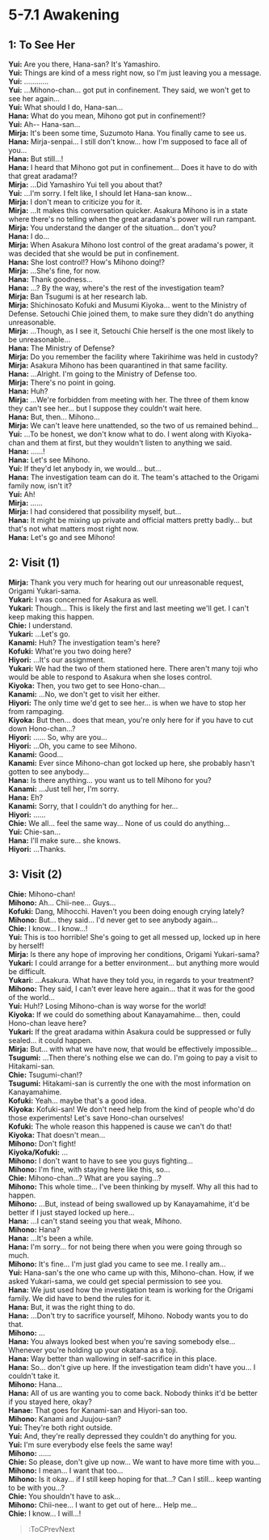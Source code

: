
5-7.1 Awakening
===============

## 1: To See Her
**Yui:** Are you there, Hana-san? It's Yamashiro.  
**Yui:** Things are kind of a mess right now, so I'm just leaving you a message.  
**Yui:** ............  
**Yui:** ...Mihono-chan... got put in confinement. They said, we won't get to see her again...  
**Yui:** What should I do, Hana-san...  
**Hana:** What do you mean, Mihono got put in confinement\!\?  
**Yui:** Ah-- Hana-san...  
**Mirja:** It's been some time, Suzumoto Hana. You finally came to see us.  
**Hana:** Mirja-senpai... I still don't know... how I'm supposed to face all of you...  
**Hana:** But still...\!  
**Hana:** I heard that Mihono got put in confinement... Does it have to do with that great aradama\!\?  
**Mirja:** ...Did Yamashiro Yui tell you about that?  
**Yui:** ...I'm sorry. I felt like, I should let Hana-san know...  
**Mirja:** I don't mean to criticize you for it.  
**Mirja:** ...It makes this conversation quicker. Asakura Mihono is in a state where there's no telling when the great aradama's power will run rampant.  
**Mirja:** You understand the danger of the situation... don't you?  
**Hana:** I do...  
**Mirja:** When Asakura Mihono lost control of the great aradama's power, it was decided that she would be put in confinement.  
**Hana:** She lost control\!\? How's Mihono doing\!\?  
**Mirja:** ...She's fine, for now.  
**Hana:** Thank goodness...  
**Hana:** ...? By the way, where's the rest of the investigation team?  
**Mirja:** Ban Tsugumi is at her research lab.  
**Mirja:** Shichinosato Kofuki and Musumi Kiyoka... went to the Ministry of Defense. Setouchi Chie joined them, to make sure they didn't do anything unreasonable.  
**Mirja:** ...Though, as I see it, Setouchi Chie herself is the one most likely to be unreasonable...  
**Hana:** The Ministry of Defense?  
**Mirja:** Do you remember the facility where Takirihime was held in custody?  
**Mirja:** Asakura Mihono has been quarantined in that same facility.  
**Hana:** ...Alright. I'm going to the Ministry of Defense too.  
**Mirja:** There's no point in going.  
**Hana:** Huh?  
**Mirja:** ...We're forbidden from meeting with her. The three of them know they can't see her... but I suppose they couldn't wait here.  
**Hana:** But, then... Mihono...  
**Mirja:** We can't leave here unattended, so the two of us remained behind...  
**Yui:** ...To be honest, we don't know what to do. I went along with Kiyoka-chan and them at first, but they wouldn't listen to anything we said.  
**Hana:** ......\!  
**Hana:** Let's see Mihono.  
**Yui:** If they'd let anybody in, we would... but...  
**Hana:** The investigation team can do it. The team's attached to the Origami family now, isn't it?  
**Yui:** Ah\!  
**Mirja:** ......  
**Mirja:** I had considered that possibility myself, but...  
**Hana:** It might be mixing up private and official matters pretty badly... but that's not what matters most right now.  
**Hana:** Let's go and see Mihono\!  

## 2: Visit (1)
**Mirja:** Thank you very much for hearing out our unreasonable request, Origami Yukari-sama.  
**Yukari:** I was concerned for Asakura as well.  
**Yukari:** Though... This is likely the first and last meeting we'll get. I can't keep making this happen.  
**Chie:** I understand.  
**Yukari:** ...Let's go.  
**Kanami:** Huh? The investigation team's here?  
**Kofuki:** What're you two doing here?  
**Hiyori:** ...It's our assignment.  
**Yukari:** We had the two of them stationed here. There aren't many toji who would be able to respond to Asakura when she loses control.  
**Kiyoka:** Then, you two get to see Hono-chan...  
**Kanami:** ...No, we don't get to visit her either.  
**Hiyori:** The only time we'd get to see her... is when we have to stop her from rampaging.  
**Kiyoka:** But then... does that mean, you're only here for if you have to cut down Hono-chan...?  
**Hiyori:** ...... So, why are you...  
**Hiyori:** ...Oh, you came to see Mihono.  
**Kanami:** Good...  
**Kanami:** Ever since Mihono-chan got locked up here, she probably hasn't gotten to see anybody...  
**Hana:** Is there anything... you want us to tell Mihono for you?  
**Kanami:** ...Just tell her, I'm sorry.  
**Hana:** Eh?  
**Kanami:** Sorry, that I couldn't do anything for her...  
**Hiyori:** ......  
**Chie:** We all... feel the same way... None of us could do anything...  
**Yui:** Chie-san...  
**Hana:** I'll make sure... she knows.  
**Hiyori:** ...Thanks.  

## 3: Visit (2)
**Chie:** Mihono-chan\!  
**Mihono:** Ah... Chii-nee... Guys...  
**Kofuki:** Dang, Mihocchi. Haven't you been doing enough crying lately?  
**Mihono:** But... they said... I'd never get to see anybody again...  
**Chie:** I know... I know...\!  
**Yui:** This is too horrible\! She's going to get all messed up, locked up in here by herself\!  
**Mirja:** Is there any hope of improving her conditions, Origami Yukari-sama?  
**Yukari:** I could arrange for a better environment... but anything more would be difficult.  
**Yukari:** ...Asakura. What have they told you, in regards to your treatment?  
**Mihono:** They said, I can't ever leave here again... that it was for the good of the world...  
**Yui:** Huh\!\? Losing Mihono-chan is way worse for the world\!  
**Kiyoka:** If we could do something about Kanayamahime... then, could Hono-chan leave here?  
**Yukari:** If the great aradama within Asakura could be suppressed or fully sealed... it could happen.  
**Mirja:** But... with what we have now, that would be effectively impossible...  
**Tsugumi:** ...Then there's nothing else we can do. I'm going to pay a visit to Hitakami-san.  
**Chie:** Tsugumi-chan\!\?  
**Tsugumi:** Hitakami-san is currently the one with the most information on Kanayamahime.  
**Kofuki:** Yeah... maybe that's a good idea.  
**Kiyoka:** Kofuki-san\! We don't need help from the kind of people who'd do those experiments\! Let's save Hono-chan ourselves\!  
**Kofuki:** The whole reason this happened is cause we can't do that\!  
**Kiyoka:** That doesn't mean...  
**Mihono:** Don't fight\!  
**Kiyoka/Kofuki:** ...  
**Mihono:** I don't want to have to see you guys fighting...  
**Mihono:** I'm fine, with staying here like this, so...  
**Chie:** Mihono-chan...? What are you saying...?  
**Mihono:** This whole time... I've been thinking by myself. Why all this had to happen.  
**Mihono:** ...But, instead of being swallowed up by Kanayamahime, it'd be better if I just stayed locked up here...  
**Hana:** ...I can't stand seeing you that weak, Mihono.  
**Mihono:** Hana?  
**Hana:** ...It's been a while.  
**Hana:** I'm sorry... for not being there when you were going through so much.  
**Mihono:** It's fine... I'm just glad you came to see me. I really am...  
**Yui:** Hana-san's the one who came up with this, Mihono-chan. How, if we asked Yukari-sama, we could get special permission to see you.  
**Hana:** We just used how the investigation team is working for the Origami family. We did have to bend the rules for it.  
**Hana:** But, it was the right thing to do.  
**Hana:** ...Don't try to sacrifice yourself, Mihono. Nobody wants you to do that.  
**Mihono:** ...  
**Hana:** You always looked best when you're saving somebody else... Whenever you're holding up your okatana as a toji.  
**Hana:** Way better than wallowing in self-sacrifice in this place.  
**Hana:** So... don't give up here. If the investigation team didn't have you... I couldn't take it.  
**Mihono:** Hana...  
**Hana:** All of us are wanting you to come back. Nobody thinks it'd be better if you stayed here, okay?  
**Hanae:** That goes for Kanami-san and Hiyori-san too.  
**Mihono:** Kanami and Juujou-san?  
**Yui:** They're both right outside.  
**Yui:** And, they're really depressed they couldn't do anything for you.  
**Yui:** I'm sure everybody else feels the same way\!  
**Mihono:** ......  
**Chie:** So please, don't give up now... We want to have more time with you...  
**Mihono:** I mean... I want that too...  
**Mihono:** Is it okay... if I still keep hoping for that...? Can I still... keep wanting to be with you...?  
**Chie:** You shouldn't have to ask...  
**Mihono:** Chii-nee... I want to get out of here... Help me...  
**Chie:** I know... I will...\!  
> :ToCPrevNext